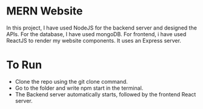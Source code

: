 # MERN Website
In this project, I have used NodeJS for the backend server and designed the APIs. 
For the database, I have used mongoDB.
For frontend, i have used ReactJS to render my website components.
It uses an Express server.

# To Run
* Clone the repo using the git clone command.
* Go to the folder and write npm start in the terminal.
* The Backend server automatically starts, followed by the frontend React server.
